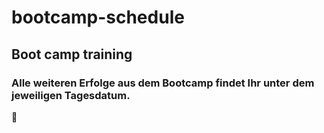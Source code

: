 # bootcamp-schedule
## Boot camp training

### Alle weiteren Erfolge aus dem Bootcamp findet Ihr unter dem jeweiligen Tagesdatum.
:sparkling_heart:
